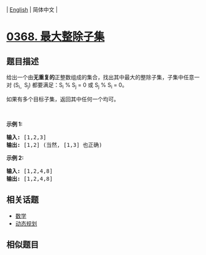 
| [English](README_EN.md) | 简体中文 |
# [0368. 最大整除子集](https://leetcode-cn.com/problems/largest-divisible-subset/)
## 题目描述
<p>给出一个由<strong>无重复的</strong>正整数组成的集合，找出其中最大的整除子集，子集中任意一对 (S<sub>i，</sub>S<sub>j</sub>) 都要满足：S<sub>i</sub> % S<sub>j</sub> = 0 或 S<sub>j</sub> % S<sub>i</sub> = 0。</p>

<p>如果有多个目标子集，返回其中任何一个均可。</p>

<p>&nbsp;</p>

<p><strong>示例 1:</strong></p>

<pre><strong>输入:</strong> [1,2,3]
<strong>输出:</strong> [1,2] (当然, [1,3] 也正确)
</pre>

<p><strong>示例 2:</strong></p>

<pre><strong>输入:</strong> [1,2,4,8]
<strong>输出:</strong> [1,2,4,8]
</pre>

## 相关话题
- [数学](https://leetcode-cn.com/tag/math)
- [动态规划](https://leetcode-cn.com/tag/dynamic-programming)
## 相似题目

